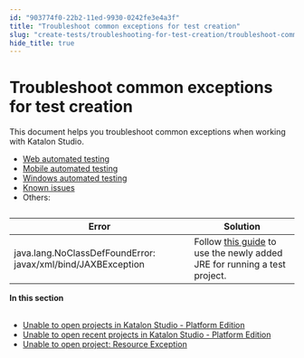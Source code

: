 ```yaml
---
id: "903774f0-22b2-11ed-9930-0242fe3e4a3f"
title: "Troubleshoot common exceptions for test creation"
slug: "create-tests/troubleshooting-for-test-creation/troubleshoot-common-exceptions/troubleshoot-common-exceptions-for-test-creation"
hide_title: true
---
```


# <a id="id" class="anchor_top_offset"/><a id="ariaid-title1" class="anchor_top_offset"/>Troubleshoot common exceptions for test creation

<p xmlns="http://www.w3.org/1999/xhtml" className="p">This document helps you troubleshoot common exceptions when working with <span className="ph">Katalon Studio</span>.</p> 
<ul xmlns="http://www.w3.org/1999/xhtml" className="ul"><li className="li"><a className="xref" href="/docs/create-tests/troubleshooting-for-test-creation/troubleshoot-web-automated-testing/troubleshoot-web-test-execution-exceptions-overview">Web automated testing</a></li><li className="li"><a className="xref" href="/docs/create-tests/troubleshooting-for-test-creation/troubleshoot-mobile-automated-testing/troubleshooting-automated-mobile-testing-overview">Mobile automated testing</a></li><li className="li"><a className="xref" href="/docs/create-tests/troubleshooting-for-test-creation/troubleshoot-windows-automated-testing/troubleshoot-windows-automated-testing-overview">Windows automated testing</a></li><li className="li"><a className="xref" href="/docs/create-tests/troubleshooting-for-test-creation/known-issues-and-limitations">Known issues</a></li><li className="li">Others:</li></ul> 
<table xmlns="http://www.w3.org/1999/xhtml" className="table anchor_top_offset" id="id__7cc4c487-cc52-4375-952f-5264a7d2b776"><caption /><thead className="thead"><tr className><th className="entry anchor_top_offset" id="id__7cc4c487-cc52-4375-952f-5264a7d2b776__entry__1">Error</th><th className="entry anchor_top_offset" id="id__7cc4c487-cc52-4375-952f-5264a7d2b776__entry__2">Solution</th></tr></thead><tbody className="tbody"><tr className><td className="entry" headers="id__7cc4c487-cc52-4375-952f-5264a7d2b776__entry__1 id__7cc4c487-cc52-4375-952f-5264a7d2b776__entry__2 ">java.lang.NoClassDefFoundError: javax/xml/bind/JAXBException</td><td className="entry" headers="id__7cc4c487-cc52-4375-952f-5264a7d2b776__entry__1 id__7cc4c487-cc52-4375-952f-5264a7d2b776__entry__2 ">Follow <a className="xref" href="/docs/get-started/set-up-your-workspace/katalon-studio-preferences/set-a-new-default-jre-for-test-projects-in-katalon-studio#task-2496">this guide</a> to use the newly added JRE for running a test project.</td></tr></tbody></table> 
<nav xmlns="http://www.w3.org/1999/xhtml" role="navigation" className="related-links"><div className="linklist"><strong>In this section</strong><br /><br /><ul className="linklist"><li className="linklist"><a className="link" href="/docs/create-tests/troubleshooting-for-test-creation/troubleshoot-common-exceptions/unable-to-open-projects-in-katalon-studio---platform-edition">Unable to open projects in Katalon Studio - Platform Edition</a></li><li className="linklist"><a className="link" href="/docs/create-tests/troubleshooting-for-test-creation/troubleshoot-common-exceptions/unable-to-open-recent-projects-in-katalon-studio---platform-edition">Unable to open recent projects in Katalon Studio - Platform Edition</a></li><li className="linklist"><a className="link" href="/docs/create-tests/troubleshooting-for-test-creation/troubleshoot-common-exceptions/unable-to-open-project-resource-exception">Unable to open project: Resource Exception</a></li></ul></div></nav> 
